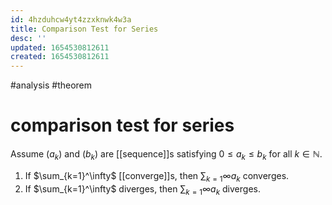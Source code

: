 ```yaml
---
id: 4hzduhcw4yt4zzxknwk4w3a
title: Comparison Test for Series
desc: ''
updated: 1654530812611
created: 1654530812611
---
```

#analysis #theorem 
# comparison test for series
Assume $(a_k)$ and $(b_k)$ are [[sequence]]s satisfying $0 \leq a_k \leq b_k$ for all $k \in \mathbb{N}$.
1. If $\sum_{k=1}^\infty$ [[converge]]s, then $\sum_{k=1}\infty a_k$ converges.
2. If $\sum_{k=1}^\infty$ diverges, then $\sum_{k=1}\infty a_k$ diverges.
